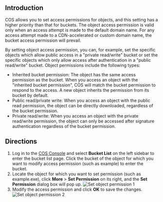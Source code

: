 ## Introduction
COS allows you to set access permissions for objects, and this setting has a higher priority than that for buckets.
The object access permission is valid only when an access attempt is made to the default domain name. For any access attempt made to a CDN-accelerated or custom domain name, the bucket access permission will prevail.

By setting object access permission, you can, for example, set the specific objects which allow public access in a "private read/write" bucket or set the specific objects which only allow access after authentication in a "public read/write" bucket. Object permissions include the following types:
- Inherited bucket permission: The object has the same access permission as the bucket. When you access an object with the "inherited bucket permission", COS will match the bucket permission to respond to the access. A new object inherits the permission from its bucket by default.
- Public read/private write: When you access an object with the public read permission, the object can be directly downloaded, regardless of the bucket permission.
- Private read/write: When you access an object with the private read/write permission, the object can only be accessed after signature authentication regardless of the bucket permission.

## Directions
1. Log in to the [COS Console](https://console.cloud.tencent.com/cos4/index) and select **Bucket List** on the left sidebar to enter the bucket list page. Click the bucket of the object for which you want to modify access permission (such as example) to enter the bucket.
2. Locate the object for which you want to set permission (such as example.exe), click **More** > **Set Permission** on its right, and the **Set Permission** dialog box will pop up.
![Set object permission 1](https://main.qcloudimg.com/raw/a295c398bffe042cb320fd7fb12ce879.png)
3. Modify the access permission and click **OK** to save the changes.
![Set object permission 2](https://main.qcloudimg.com/raw/09b25c4e5ebf683415971e79d558dc02.png)
